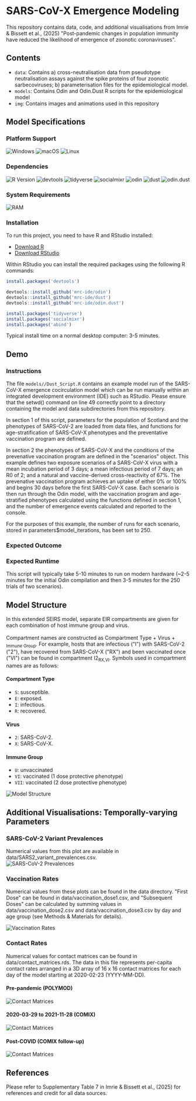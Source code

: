 # SARS-CoV-X Emergence Modeling
This repository contains data, code, and additional visualisations from Imrie & Bissett et al., (2025) "Post-pandemic changes in population immunity have reduced the likelihood of emergence of zoonotic coronaviruses".

## Contents
- `data`: Contains a) cross-neutralisation data from pseudotype neutralisation assays against the spike proteins of four zoonotic sarbecoviruses; b) parameterisation files for the epidemiological model.
- `models`: Contains Odin and Odin.Dust R scripts for the epidemiological model
- `img`: Contains images and animations used in this repository

## Model Specifications
### Platform Support
![Windows](https://img.shields.io/badge/platform-Windows-blue?logo=windows)
![macOS](https://img.shields.io/badge/platform-macOS-black?logo=apple)
![Linux](https://img.shields.io/badge/platform-Linux-yellowgreen?logo=linux)

### Dependencies
![R Version](https://img.shields.io/badge/R-4.5.0-blue)
![devtools](https://img.shields.io/badge/devtools-2.4.5-ff69b4)
![tidyverse](https://img.shields.io/badge/tidyverse-2.0.0-blue)
![socialmixr](https://img.shields.io/badge/socialmixr-0.4.0-lightgreen)
![odin](https://img.shields.io/badge/odin-1.5.11-yellow)
![dust](https://img.shields.io/badge/dust-0.15.3-orange)
![odin.dust](https://img.shields.io/badge/odin.dust-0.3.13-red)

### System Requirements
![RAM](https://img.shields.io/badge/minimum%20RAM-8GB-important)

### Installation

To run this project, you need to have R and RStudio installed:

- [Download R](https://cran.r-project.org/)
- [Download RStudio](https://posit.co/download/rstudio-desktop/)

Within RStudio you can install the required packages using the following R commands:

```r
install.packages('devtools')

devtools::install_github('mrc-ide/odin')
devtools::install_github('mrc-ide/dust')
devtools::install_github('mrc-ide/odin.dust')

install.packages('tidyverse')
install.packages('socialmixr')
install.packages('abind')
```

Typical install time on a normal desktop computer: 3-5 minutes.

## Demo
### Instructions
The file `models//Dust_Script.R` contains an example model run of the SARS-CoV-X emergence cocirculation model which can be run manually within an integrated development environment (IDE) such as RStudio. Please ensure that the setwd() command on line 49 correctly point to a directory containing the model and data subdirectories from this repository.

In section 1 of this script, parameters for the population of Scotland and the phenotypes of SARS-CoV-2 are loaded from data files, and functions for age-stratification of SARS-CoV-X phenotypes and the preventative vaccination program are defined.

In section 2 the phenotypes of SARS-CoV-X and the conditions of the prevenative vaccination program are defined in the "scenarios" object. This example defines two exposure scenarios of a SARS-CoV-X virus with a mean incubation period of 3 days; a mean infectious period of 7 days; an R0 of 2; and a natural and vaccine-derived cross-reactivity of 67%. The prevenative vaccination program achieves an uptake of either 0% or 100% and begins 30 days before the first SARS-CoV-X case. Each scenario is then run through the Odin model, with the vaccination program and age-stratified phenotypes calculated using the functions defined in section 1, and the number of emergence events calculated and reported to the console.

For the purposes of this example, the number of runs for each scenario, stored in parameters$model_iterations, has been set to 250.

### Expected Outcome


### Expected Runtime
This script will typically take 5-10 minutes to run on modern hardware (~2-5 minutes for the initial Odin compilation and then 3-5 minutes for the 250 trials of two scenarios).

## Model Structure
In this extended SEIRS model, separate EIR compartments are given for each combination of host immune group and virus.<br><br>
Compartment names are constructed as Compartment Type + Virus + <sub>Immune Group</sub>. For example, hosts that are infectious ("I") with SARS-CoV-2 ("2"), have recovered from SARS-CoV-X ("RX") and been vaccinated once ("VI") can be found in compartment I2<sub>RX,VI</sub>. Symbols used in compartment names are as follows:
#### Compartment Type
- `S`: susceptible.
- `E`: exposed.
- `I`: infectious.
- `R`: recovered.
#### Virus
- `2`: SARS-CoV-2.
- `X`: SARS-CoV-X.
#### Immune Group
- `U`: unvaccinated
- `VI`: vaccinated (1 dose protective phenotype)
- `VII`: vaccinated (2 dose protective phenotype)

<img src="https://github.com/ryanmimrie/Publications_2025_SARS-CoV-X-Emergence/blob/main/img/Model_Structure.jpg" alt="Model Structure" style="display: block; margin: auto;">

## Additional Visualisations: Temporally-varying Parameters
### SARS-CoV-2 Variant Prevalences
Numerical values from this plot are available in data/SARS2_variant_prevalences.csv.
<img src="https://github.com/ryanmimrie/Publications_2025_SARS-CoV-X-Emergence/blob/main/img/SARS2_Prevalences.jpg" alt="SARS-CoV-2 Prevalences" style="display: block; margin: auto;">

### Vaccination Rates
Numerical values from these plots can be found in the data directory. "First Dose" can be found in data/vaccination_dose1.csv, and "Subsequent Doses" can be calculated by summing values in data/vaccination_dose2.csv and data/vaccination_dose3.csv by day and age group (see Methods & Materials for details).

<img src="https://github.com/ryanmimrie/Publications_2025_SARS-CoV-X-Emergence/blob/main/img/Vaccination_Rates.jpg" alt="Vaccination Rates" style="display: block; margin: auto;">

### Contact Rates
Numerical values for contact matrices can be found in data/contact_matrices.rds. The data in this file represents per-capita contact rates arranged in a 3D array of 16 x 16 contact matrices for each day of the model starting at 2020-02-23 (YYYY-MM-DD).
#### Pre-pandemic (POLYMOD)
<img src="https://github.com/ryanmimrie/Publications_2025_SARS-CoV-X-Emergence/blob/main/img/Contact_Rates_PrePandemic.jpg" alt="Contact Matrices" style="display: block; margin: auto;">

#### 2020-03-29 to 2021-11-28 (COMIX)
<img src="https://github.com/ryanmimrie/Publications_2025_SARS-CoV-X-Emergence/blob/main/img/Contact_Rates_DuringPandemic.jpg" alt="Contact Matrices" style="display: block; margin: auto;">


#### Post-COVID (COMIX follow-up)
<img src="https://github.com/ryanmimrie/Publications_2025_SARS-CoV-X-Emergence/blob/main/img/Contact_Rates_PostPandemic.jpg" alt="Contact Matrices" style="display: block; margin: auto;">

## References
Please refer to Supplementary Table 7 in Imrie & Bissett et al., (2025) for references and credit for all data sources.
